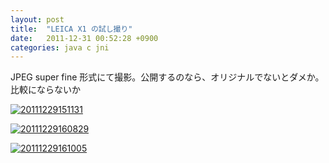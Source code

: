 ```yaml
---
layout: post
title:  "LEICA X1 の試し撮り"
date:   2011-12-31 00:52:28 +0900
categories: java c jni
---
```

JPEG super fine 形式にて撮影。公開するのなら、オリジナルでないとダメか。比較にならないか

<a href="http://f.hatena.ne.jp/qtakamitsu/20111229151131"><img src="http://img.f.hatena.ne.jp/images/fotolife/q/qtakamitsu/20111229/20111229151131.jpg" alt="20111229151131"></a>

<a href="http://f.hatena.ne.jp/qtakamitsu/20111229160829"><img src="http://img.f.hatena.ne.jp/images/fotolife/q/qtakamitsu/20111229/20111229160829.jpg" alt="20111229160829"></a>

<a href="http://f.hatena.ne.jp/qtakamitsu/20111229161005"><img src="http://img.f.hatena.ne.jp/images/fotolife/q/qtakamitsu/20111229/20111229161005.jpg" alt="20111229161005"></a>
